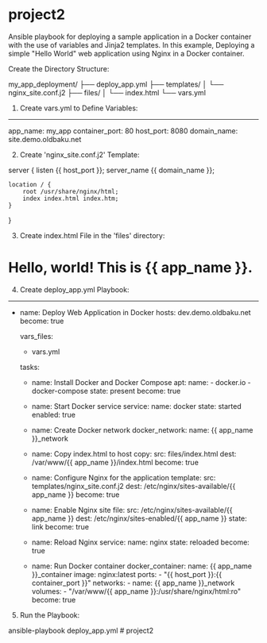 # project2

Ansible playbook for deploying a sample application in a Docker container with the use of variables and Jinja2 templates. In this example, Deploying a simple "Hello World" web application using Nginx in a Docker container.

Create the Directory Structure:

my_app_deployment/
├── deploy_app.yml
├── templates/
│   └── nginx_site.conf.j2
├── files/
│   └── index.html
└── vars.yml

1) Create vars.yml to Define Variables:

---
app_name: my_app
container_port: 80
host_port: 8080
domain_name: site.demo.oldbaku.net

2) Create 'nginx_site.conf.j2' Template:

server {
    listen {{ host_port }};
    server_name {{ domain_name }};

    location / {
        root /usr/share/nginx/html;
        index index.html index.htm;
    }
}

3) Create index.html File in the 'files' directory:


<!DOCTYPE html>
<html>
<head>
    <title>{{ app_name }} - Hello World</title>
</head>
<body>
    <h1>Hello, world! This is {{ app_name }}.</h1>
</body>
</html>

4) Create deploy_app.yml Playbook:

---
- name: Deploy Web Application in Docker
  hosts: dev.demo.oldbaku.net
  become: true

  vars_files:
    - vars.yml

  tasks:
    - name: Install Docker and Docker Compose
      apt:
        name:
          - docker.io
          - docker-compose
        state: present
      become: true

    - name: Start Docker service
      service:
        name: docker
        state: started
        enabled: true

    - name: Create Docker network
      docker_network:
        name: {{ app_name }}_network

    - name: Copy index.html to host
      copy:
        src: files/index.html
        dest: /var/www/{{ app_name }}/index.html
      become: true

    - name: Configure Nginx for the application
      template:
        src: templates/nginx_site.conf.j2
        dest: /etc/nginx/sites-available/{{ app_name }}
      become: true

    - name: Enable Nginx site
      file:
        src: /etc/nginx/sites-available/{{ app_name }}
        dest: /etc/nginx/sites-enabled/{{ app_name }}
        state: link
      become: true

    - name: Reload Nginx
      service:
        name: nginx
        state: reloaded
      become: true

    - name: Run Docker container
      docker_container:
        name: {{ app_name }}_container
        image: nginx:latest
        ports:
          - "{{ host_port }}:{{ container_port }}"
        networks:
          - name: {{ app_name }}_network
        volumes:
          - "/var/www/{{ app_name }}:/usr/share/nginx/html:ro"
      become: true

      
5) Run the Playbook:

ansible-playbook deploy_app.yml
#   p r o j e c t 2  
 
